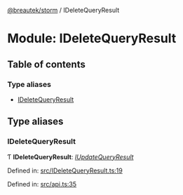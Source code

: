 [@breautek/storm](../README.md) / IDeleteQueryResult

# Module: IDeleteQueryResult

## Table of contents

### Type aliases

- [IDeleteQueryResult](ideletequeryresult.md#ideletequeryresult)

## Type aliases

### IDeleteQueryResult

Ƭ **IDeleteQueryResult**: [*IUpdateQueryResult*](../interfaces/iupdatequeryresult.iupdatequeryresult-1.md)

Defined in: [src/IDeleteQueryResult.ts:19](https://github.com/breautek/storm/blob/af5cad8/src/IDeleteQueryResult.ts#L19)

Defined in: [src/api.ts:35](https://github.com/breautek/storm/blob/af5cad8/src/api.ts#L35)
